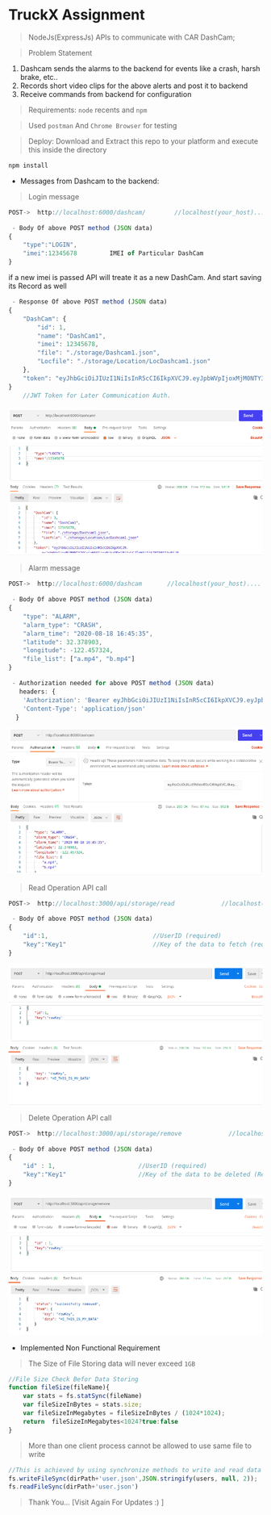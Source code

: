 # TruckX Assignment

>NodeJs(ExpressJs) APIs to communicate with CAR DashCam;

>Problem Statement
 1. Dashcam sends the alarms to the backend for events like a crash, harsh brake, etc..
 2. Records short video clips for the above alerts and post it to backend
 3. Receive commands from backend for configuration

>Requirements: `node` recents and `npm`

>Used `postman` And `Chrome Browser` for testing

>Deploy:
>Download and Extract this repo to your platform and execute this inside the directory
```Bash
npm install
```


- Messages from Dashcam to the backend:

> Login message 
```Javascript
POST->  http://localhost:6000/dashcam/        //localhost(your_host).... default_port = `6000` (else defined in your `process.env.PORT
```
```Javascript
 - Body Of above POST method (JSON data)
{
    "type":"LOGIN",
    "imei":12345678         IMEI of Particular DashCam
}
```  
if a new imei is passed API will treate it as a new DashCam. And start saving its Record as well
```Javascript
 - Response Of above POST method (JSON data)
{
    "DashCam": {
        "id": 1,
        "name": "DashCam1",
        "imei": 12345678,
        "file": "./storage/Dashcam1.json",
        "Locfile": "./storage/Location/LocDashcam1.json"
    },
    "token": "eyJhbGciOiJIUzI1NiIsInR5cCI6IkpXVCJ9.eyJpbWVpIjoxMjM0NTY3OCwiaWF0IjoxNjEzOTAwNjAxLCJleHAiOjE2MTQ1MDU0MDF9.XQoVn4RGetWl9KNGMFpdAynm9W0fEE9Fxq3Tw9aiFXI"
}
    //JWT Token for Later Communication Auth. 
```

![User Registration](https://github.com/anandiiitbh/DashCam-Backend/blob/main/storage/img/login.png)

> Alarm message
```Javascript
POST->  http://localhost:6000/dashcam       //localhost(your_host).... default_port = `3000` (else defined in your `process.env.PORT`
```
```Javascript
 - Body Of above POST method (JSON data)
{
    "type": "ALARM",
    "alarm_type": "CRASH",
    "alarm_time": "2020-08-18 16:45:35",
    "latitude": 32.378903,
    "longitude": -122.457324,
    "file_list": ["a.mp4", "b.mp4"]
}
```  
```Javascript
 - Authorization needed for above POST method (JSON data)
   headers: { 
    'Authorization': 'Bearer eyJhbGciOiJIUzI1NiIsInR5cCI6IkpXVCJ9.eyJpbWVpIjoxMjM0NTY3OCwiaWF0IjoxNjEzODg1MjIyLCJleHAiOjE2MTQ0OTAwMjJ9.7fcK36xX26WNKaMMcO89xMCTu7d00MOkAB7zN66fTF0', 
    'Content-Type': 'application/json'
  }
```

![API call for key-value](https://github.com/anandiiitbh/DashCam-Backend/blob/main/storage/img/22.png)

> Read Operation API call
```Javascript
POST->  http://localhost:3000/api/storage/read             //localhost(your_host).... default_port = `3000` (else defined in your `process.env.PORT`
```
```Javascript
 - Body Of above POST method (JSON data)
{
    "id":1,                             //UserID (required)
    "key":"Key1"                        //Key of the data to fetch (required)
}
```

![Reading Data](https://github.com/anandiiitbh/JSON_data_storage_file/blob/main/IMG/3rd.png)

> Delete Operation API call
```Javascript
POST->  http://localhost:3000/api/storage/remove             //localhost(your_host).... default_port = `3000` (else defined in your `process.env.PORT
```
```Javascript
 - Body Of above POST method (JSON data)
{
    "id" : 1,                       //UserID (required)
    "key":"Key1"                    //Key of the data to be deleted (Required)
}
```

![Deleting Data](https://github.com/anandiiitbh/JSON_data_storage_file/blob/main/IMG/4th.png)


- Implemented Non Functional Requirement 

> The Size of File Storing data will never exceed `1GB`
```Javascript
//File Size Check Befor Data Storing 
function fileSize(fileName){
    var stats = fs.statSync(fileName)
    var fileSizeInBytes = stats.size;
    var fileSizeInMegabytes = fileSizeInBytes / (1024*1024);
    return  fileSizeInMegabytes<1024?true:false
}
```

> More than one client process cannot be allowed to use same file to write
```Javascript
//This is achieved by using synchronize methods to write and read data of nodeJs (File System)
fs.writeFileSync(dirPath+'user.json',JSON.stringify(users, null, 2));
fs.readFileSync(dirPath+'user.json')
```

>Thank You... [Visit Again For Updates :) ]

